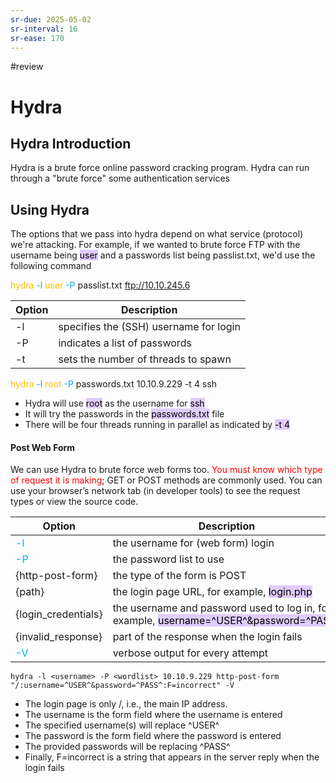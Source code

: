 ```yaml
---
sr-due: 2025-05-02
sr-interval: 16
sr-ease: 170
---
```


#review 
# Hydra

## Hydra Introduction

Hydra is a brute force online password cracking program. Hydra can run through a "brute force" some authentication services 
## Using Hydra 

The options that we pass into hydra depend on what service (protocol) we're attacking. For example, if we wanted to brute force FTP with the username being <mark style="background: #D2B3FFA6;">user</mark> and a passwords list being passlist.txt, we'd use the following command

<span style="color:rgb(255, 192, 0)">hydra</span> <span style="color:rgb(0, 176, 240)">-l</span> <span style="color:rgb(255, 192, 0)">user</span> <span style="color:rgb(0, 176, 240)">-P</span> passlist.txt ftp://10.10.245.6

| Option | Description                            |
| ------ | -------------------------------------- |
| -l     | specifies the (SSH) username for login |
| -P     | indicates a list of passwords          |
| -t     | sets the number of threads to spawn    |

<span style="color:rgb(255, 192, 0)">hydra</span> <span style="color:rgb(0, 176, 240)">-l</span> <span style="color:rgb(255, 192, 0)">root</span> <span style="color:rgb(0, 176, 240)">-P</span> passwords.txt 10.10.9.229 -t 4 ssh
- Hydra will use <mark style="background: #D2B3FFA6;">root</mark> as the username for <mark style="background: #D2B3FFA6;">ssh</mark>
- It will try the passwords in the <mark style="background: #D2B3FFA6;">passwords.txt</mark> file
- There will be four threads running in parallel as indicated by <mark style="background: #D2B3FFA6;">-t 4</mark>

#### Post Web Form

We can use Hydra to brute force web forms too. <span style="color:rgb(255, 0, 0)">You must know which type of request it is making</span>; GET or POST methods are commonly used. You can use your browser’s network tab (in developer tools) to see the request types or view the source code.

| Option                                         | Description                                                                                                                        |
| ---------------------------------------------- | ---------------------------------------------------------------------------------------------------------------------------------- |
| <span style="color:rgb(0, 176, 240)">-l</span> | the username for (web form) login                                                                                                  |
| <span style="color:rgb(0, 176, 240)">-P</span> | the password list to use                                                                                                           |
| {http-post-form}                               | the type of the form is POST                                                                                                       |
| {path}                                         | the login page URL, for example, <mark style="background: #D2B3FFA6;">login.php</mark>                                             |
| {login_credentials}                            | the username and password used to log in, for example, <mark style="background: #D2B3FFA6;">username=^USER^&password=^PASS^</mark> |
| {invalid_response}                             | part of the response when the login fails                                                                                          |
| <span style="color:rgb(0, 176, 240)">-V</span> | verbose output for every attempt                                                                                                   |

```
hydra -l <username> -P <wordlist> 10.10.9.229 http-post-form "/:username=^USER^&password=^PASS^:F=incorrect" -V
```

- The login page is only /, i.e., the main IP address.
- The username is the form field where the username is entered
- The specified username(s) will replace ^USER^
- The password is the form field where the password is entered
- The provided passwords will be replacing ^PASS^
- Finally, F=incorrect is a string that appears in the server reply when the login fails
